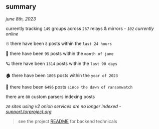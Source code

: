 
## summary
_june 8th, 2023_

currently tracking `149` groups across `267` relays & mirrors - _`102` currently online_

⏲ there have been `8` posts within the `last 24 hours`

🦈 there have been `95` posts within the `month of june`

🪐 there have been `1314` posts within the `last 90 days`

🏚 there have been `1805` posts within the `year of 2023`

🦕 there have been `6496` posts `since the dawn of ransomwatch`

there are `80` custom parsers indexing posts

_`20` sites using v2 onion services are no longer indexed - [support.torproject.org](https://support.torproject.org/onionservices/v2-deprecation/)_

> see the project [README](https://github.com/joshhighet/ransomwatch#ransomwatch--) for backend technicals
